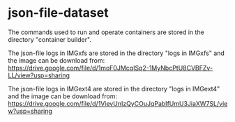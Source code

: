 # json-file-dataset

The commands used to run and operate containers are stored in the directory "container builder".

The json-file logs in IMGxfs are stored in the directory "logs in IMGxfs" and the image can be download from:
https://drive.google.com/file/d/1moF0JMcqISq2-1MyNbcPtU8CVBFZv-LL/view?usp=sharing

The json-file logs in IMGext4 are stored in the directory "logs in IMGext4" and the image can be download from:
https://drive.google.com/file/d/1VievUnIzQyCOuJqPabIfUmU3JiaXW7SL/view?usp=sharing
